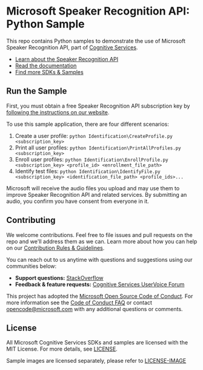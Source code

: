 # Microsoft Speaker Recognition API: Python Sample
This repo contains Python samples to demonstrate the use of Microsoft Speaker Recognition API, part of [Cognitive Services](https://www.microsoft.com/cognitive-services).
* [Learn about the Speaker Recognition API](https://www.microsoft.com/cognitive-services/en-us/speaker-recognition-api)
* [Read the documentation](https://www.microsoft.com/cognitive-services/en-us/speaker-recognition-api/documentation)
* [Find more SDKs & Samples]()

## Run the Sample
First, you must obtain a free Speaker Recognition API subscription key by [following the instructions on our website](<https://www.microsoft.com/cognitive-services/en-us/sign-up>).

To use this sample application, there are four different scenarios:
 1. Create a user profile: `python Identification\CreateProfile.py <subscription_key>`
 2. Print all user profiles: `python Identification\PrintAllProfiles.py <subscription_key>`
 3. Enroll user profiles: `python Identification\EnrollProfile.py <subscription_key> <profile_id> <enrollment_file_path>`
 4. Identify test files: `python Identification\IdentifyFile.py <subscription_key> <identification_file_path> <profile_ids>...`

Microsoft will receive the audio files you upload and may use them to improve Speaker Recognition API and related services. By submitting an audio, you confirm you have consent from everyone in it.


## Contributing
We welcome contributions. Feel free to file issues and pull requests on the repo and we'll address them as we can. Learn more about how you can help on our [Contribution Rules & Guidelines](</CONTRIBUTING.md>). 

You can reach out to us anytime with questions and suggestions using our communities below:
 - **Support questions:** [StackOverflow](<https://stackoverflow.com/questions/tagged/microsoft-cognitive>)
 - **Feedback & feature requests:** [Cognitive Services UserVoice Forum](<https://cognitive.uservoice.com>)

This project has adopted the [Microsoft Open Source Code of Conduct](https://opensource.microsoft.com/codeofconduct/). For more information see the [Code of Conduct FAQ](https://opensource.microsoft.com/codeofconduct/faq/) or contact [opencode@microsoft.com](mailto:opencode@microsoft.com) with any additional questions or comments.


## License
All Microsoft Cognitive Services SDKs and samples are licensed with the MIT License. For more details, see
[LICENSE](</LICENSE.md>).

Sample images are licensed separately, please refer to [LICENSE-IMAGE](</LICENSE-IMAGE.md>)
